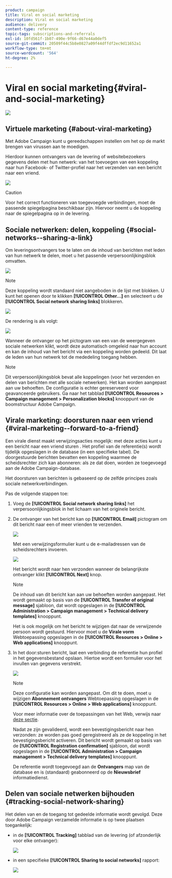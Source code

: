 ```yaml
---
product: campaign
title: Viral en social marketing
description: Viral en social marketing
audience: delivery
content-type: reference
topic-tags: subscriptions-and-referrals
exl-id: 10fd561f-1b07-490e-9f66-d67e44a0def5
source-git-commit: 20509f44c5b8e0827a09f44dffdf2ec9d11652a1
workflow-type: tm+mt
source-wordcount: '564'
ht-degree: 2%

---
```


# Viral en social marketing{#viral-and-social-marketing}

![](../../assets/common.svg)

## Virtuele marketing {#about-viral-marketing}

Met Adobe Campaign kunt u gereedschappen instellen om het op de markt brengen van virussen aan te moedigen.

Hierdoor kunnen ontvangers van de levering of websitebezoekers gegevens delen met hun netwerk: van het toevoegen van een koppeling naar hun Facebook- of Twitter-profiel naar het verzenden van een bericht naar een vriend.

![](assets/s_ncs_user_viral_icons.png)

>[!CAUTION]
>
>Voor het correct functioneren van toegevoegde verbindingen, moet de passende spiegelpagina beschikbaar zijn. Hiervoor neemt u de koppeling naar de spiegelpagina op in de levering.

## Sociale netwerken: delen, koppeling {#social-networks--sharing-a-link}

Om leveringsontvangers toe te laten om de inhoud van berichten met leden van hun netwerk te delen, moet u het passende verpersoonlijkingsblok omvatten.

![](assets/s_ncs_user_viral_add_link.png)

>[!NOTE]
>
>Deze koppeling wordt standaard niet aangeboden in de lijst met blokken. U kunt het openen door te klikken **[!UICONTROL Other...]** en selecteert u de **[!UICONTROL Social network sharing links]** blokkeren.

![](assets/s_ncs_user_viral_add_link_via_others.png)

De rendering is als volgt:

![](assets/s_ncs_user_viral_add_link_rendering.png)

Wanneer de ontvanger op het pictogram van een van de weergegeven sociale netwerken klikt, wordt deze automatisch omgeleid naar hun account en kan de inhoud van het bericht via een koppeling worden gedeeld. Dit laat de leden van hun netwerk tot de mededeling toegang hebben.

>[!NOTE]
>
>Dit verpersoonlijkingsblok bevat alle koppelingen (voor het verzenden en delen van berichten met alle sociale netwerken). Het kan worden aangepast aan uw behoeften. De configuratie is echter gereserveerd voor geavanceerde gebruikers. Ga naar het tabblad **[!UICONTROL Resources > Campaign management > Personalization blocks]** knooppunt van de boomstructuur Adobe Campaign.

## Virale marketing: doorsturen naar een vriend {#viral-marketing--forward-to-a-friend}

Een virale dienst maakt verwijzingsacties mogelijk: met deze acties kunt u een bericht naar een vriend sturen . Het profiel van de referentie(s) wordt tijdelijk opgeslagen in de database (in een specifieke tabel). De doorgestuurde berichten bevatten een koppeling waarmee de scheidsrechter zich kan abonneren: als ze dat doen, worden ze toegevoegd aan de Adobe Campaign-database.

Het doorsturen van berichten is gebaseerd op de zelfde principes zoals sociale netwerkverbindingen.

Pas de volgende stappen toe:

1. Voeg de **[!UICONTROL Social network sharing links]** het verpersoonlijkingsblok in het lichaam van het originele bericht.
1. De ontvanger van het bericht kan op **[!UICONTROL Email]** pictogram om dit bericht naar een of meer vrienden te verzenden.

   ![](assets/s_ncs_user_viral_email_link.png)

   Met een verwijzingsformulier kunt u de e-mailadressen van de scheidsrechters invoeren.

   ![](assets/s_ncs_user_viral_email_msg.png)

   Het bericht wordt naar hen verzonden wanneer de belangrijkste ontvanger klikt **[!UICONTROL Next]** knop.

   >[!NOTE]
   >
   >De inhoud van dit bericht kan aan uw behoeften worden aangepast. Het wordt gemaakt op basis van de **[!UICONTROL Transfer of original message]** sjabloon, dat wordt opgeslagen in de **[!UICONTROL Administration > Campaign management > Technical delivery templates]** knooppunt.
   >
   >Het is ook mogelijk om het bericht te wijzigen dat naar de verwijzende persoon wordt gestuurd. Hiervoor moet u de **Virale vorm** Webtoepassing opgeslagen in de **[!UICONTROL Resources > Online > Web applications]** knooppunt.

1. In het door:sturen bericht, laat een verbinding de referentie hun profiel in het gegevensbestand opslaan. Hiertoe wordt een formulier voor het invullen van gegevens verstrekt.

   ![](assets/s_ncs_user_viral_create_account_form.png)

   >[!NOTE]
   >
   >Deze configuratie kan worden aangepast. Om dit te doen, moet u wijzigen **Abonnement ontvangers** Webtoepassing opgeslagen in de **[!UICONTROL Resources > Online > Web applications]** knooppunt.
   >
   >Voor meer informatie over de toepassingen van het Web, verwijs naar [deze sectie](../../web/using/about-web-applications.md).

   Nadat ze zijn gevalideerd, wordt een bevestigingsbericht naar hen verzonden: ze worden pas goed geregistreerd als ze de koppeling in het bevestigingsbericht activeren. Dit bericht wordt gemaakt op basis van de **[!UICONTROL Registration confirmation]** sjabloon, dat wordt opgeslagen in de **[!UICONTROL Administration > Campaign management > Technical delivery templates]** knooppunt.

   De referentie wordt toegevoegd aan de **Ontvangers** map van de database en is (standaard) geabonneerd op de **Nieuwsbrief** informatiedienst.

## Delen van sociale netwerken bijhouden {#tracking-social-network-sharing}

Het delen van en de toegang tot gedeelde informatie wordt gevolgd. Deze door Adobe Campaign verzamelde informatie is op twee plaatsen toegankelijk:

* in de **[!UICONTROL Tracking]** tabblad van de levering (of afzonderlijk voor elke ontvanger):

   ![](assets/s_ncs_user_network_del_tracking_tab.png)

* in een specifieke **[!UICONTROL Sharing to social networks]** rapport:

   ![](assets/s_ncs_user_viral_report.png)
